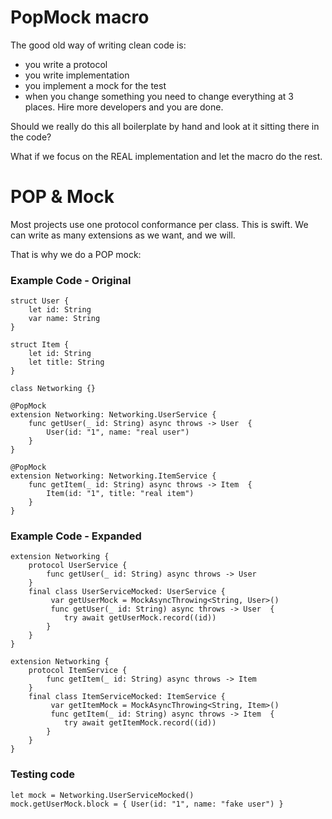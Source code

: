 # PopMock macro

The good old way of writing clean code is:
- you write a protocol
- you write implementation
- you implement a mock for the test
- when you change something you need to change everything at 3 places. Hire more developers and you are done.

Should we really do this all boilerplate by hand and look at it sitting there in the code?

What if we focus on the REAL implementation and let the macro do the rest.

# POP & Mock

Most projects use one protocol conformance per class. This is swift. We can write as many extensions as we want, and we will.

That is why we do a POP mock:

### Example Code - Original

```
struct User {
    let id: String
    var name: String
}

struct Item {
    let id: String
    let title: String
}

class Networking {}

@PopMock
extension Networking: Networking.UserService {
    func getUser(_ id: String) async throws -> User  {
        User(id: "1", name: "real user")
    }
}

@PopMock
extension Networking: Networking.ItemService {
    func getItem(_ id: String) async throws -> Item  {
        Item(id: "1", title: "real item")
    }
}
```

### Example Code - Expanded

```
extension Networking {
    protocol UserService {
        func getUser(_ id: String) async throws -> User
    }
    final class UserServiceMocked: UserService {
         var getUserMock = MockAsyncThrowing<String, User>()
         func getUser(_ id: String) async throws -> User  {
            try await getUserMock.record((id))
        }
    }
}

extension Networking {
    protocol ItemService {
        func getItem(_ id: String) async throws -> Item
    }
    final class ItemServiceMocked: ItemService {
         var getItemMock = MockAsyncThrowing<String, Item>()
         func getItem(_ id: String) async throws -> Item  {
            try await getItemMock.record((id))
        }
    }
}
```

### Testing code

```
let mock = Networking.UserServiceMocked()
mock.getUserMock.block = { User(id: "1", name: "fake user") }
```

